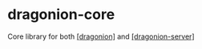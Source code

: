 # dragonion-core
Core library for both [[dragonion]](https://github.com/kotikotprojects/dragonion) and 
[[dragonion-server]](https://github.com/kotikotprojects/dragonion-server)
